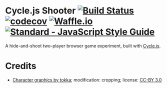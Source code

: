 # Cycle.js Shooter [![Build Status](https://travis-ci.org/yarom-and-shahar/cyclejs-shooter.svg?branch=master)](https://travis-ci.org/yarom-and-shahar/cyclejs-shooter) [![codecov](https://codecov.io/gh/yarom-and-shahar/cyclejs-shooter/branch/master/graph/badge.svg)](https://codecov.io/gh/yarom-and-shahar/cyclejs-shooter) [![Waffle.io](https://img.shields.io/waffle/label/evancohen/smart-mirror/in%20progress.svg)](https://waffle.io/yarom-and-shahar/cyclejs-shooter) [![Standard - JavaScript Style Guide](https://img.shields.io/badge/code%20style-standard-brightgreen.svg)](http://standardjs.com/)

A hide-and-shoot two-player browser game experiment, built with [Cycle.js](https://cycle.js.org/).

# Credits

* [Character graphics by tokka](http://opengameart.org/content/2d-hero);
  modification: cropping;
  license: [CC-BY 3.0](https://creativecommons.org/licenses/by/3.0/)

